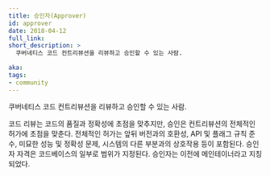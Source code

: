 ```yaml
---
title: 승인자(Approver)
id: approver
date: 2018-04-12
full_link: 
short_description: >
  쿠버네티스 코드 컨트리뷰션을 리뷰하고 승인할 수 있는 사람.

aka: 
tags:
- community
---
```

 쿠버네티스 코드 컨트리뷰션을 리뷰하고 승인할 수 있는 사람.

<!--more--> 

코드 리뷰는 코드의 품질과 정확성에 초점을 맞추지만, 승인은 컨트리뷰션의 전체적인 허가에 초점을 맞춘다. 전체적인 허가는 앞뒤 버전과의 호환성, API 및 플래그 규칙 준수, 미묘한 성능 및 정확성 문제, 시스템의 다른 부분과의 상호작용 등이 포함된다. 승인자 자격은 코드베이스의 일부로 범위가 지정된다. 승인자는 이전에 메인테이너라고 지칭되었다.


